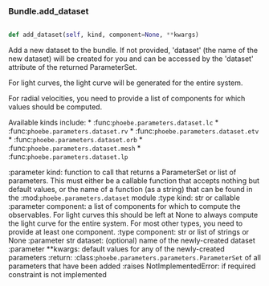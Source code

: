 ### Bundle.add_dataset

```py

def add_dataset(self, kind, component=None, **kwargs)

```



Add a new dataset to the bundle.  If not provided,
'dataset' (the name of the new dataset) will be created for
you and can be accessed by the 'dataset' attribute of the returned
ParameterSet.

For light curves, the light curve will be generated for the entire system.

For radial velocities, you need to provide a list of components
for which values should be computed.

Available kinds include:
    * :func:`phoebe.parameters.dataset.lc`
    * :func:`phoebe.parameters.dataset.rv`
    * :func:`phoebe.parameters.dataset.etv`
    * :func:`phoebe.parameters.dataset.orb`
    * :func:`phoebe.parameters.dataset.mesh`
    * :func:`phoebe.parameters.dataset.lp`

:parameter kind: function to call that returns a
    ParameterSet or list of parameters.  This must either be
    a callable function that accepts nothing but default
    values, or the name of a function (as a string) that can
    be found in the :mod:`phoebe.parameters.dataset` module
:type kind: str or callable
:parameter component: a list of
    components for which to compute the observables.  For
    light curves this should be left at None to always compute
    the light curve for the entire system.  For most other
    types, you need to provide at least one component.
:type component: str or list of strings or None
:parameter str dataset: (optional) name of the newly-created dataset
:parameter **kwargs: default values for any of the newly-created
    parameters
:return: :class:`phoebe.parameters.parameters.ParameterSet` of
    all parameters that have been added
:raises NotImplementedError: if required constraint is not implemented


